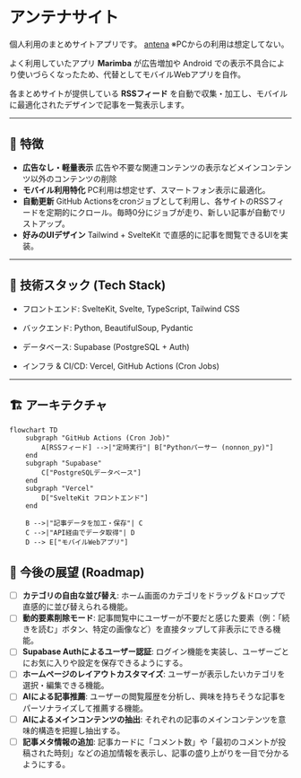# アンテナサイト

個人利用のまとめサイトアプリです。
[antena](https://antena-lilac.vercel.app/) ※PCからの利用は想定してない。

よく利用していたアプリ **Marimba** が広告増加や Android での表示不具合により使いづらくなったため、代替としてモバイルWebアプリを自作。

各まとめサイトが提供している **RSSフィード** を自動で収集・加工し、モバイルに最適化されたデザインで記事を一覧表示します。

---

## 🎯 特徴

- **広告なし・軽量表示**
  広告や不要な関連コンテンツの表示などメインコンテンツ以外のコンテンツの削除
- **モバイル利用特化**
  PC利用は想定せず、スマートフォン表示に最適化。
- **自動更新**
  GitHub Actionsをcronジョブとして利用し、各サイトのRSSフィードを定期的にクロール。毎時0分にジョブが走り、新しい記事が自動でリストアップ。
- **好みのUIデザイン**
  Tailwind + SvelteKit で直感的に記事を閲覧できるUIを実装。

---

## 🔧 技術スタック (Tech Stack)
- フロントエンド: SvelteKit, Svelte, TypeScript, Tailwind CSS

- バックエンド: Python, BeautifulSoup, Pydantic

- データベース: Supabase (PostgreSQL + Auth)

- インフラ & CI/CD: Vercel, GitHub Actions (Cron Jobs)

---

## 🏗️ アーキテクチャ

```mermaid
flowchart TD
    subgraph "GitHub Actions (Cron Job)"
        A[RSSフィード] -->|"定時実行"| B["Pythonパーサー (nonnon_py)"]
    end
    subgraph "Supabase"
        C["PostgreSQLデータベース"]
    end
    subgraph "Vercel"
        D["SvelteKit フロントエンド"]
    end

    B -->|"記事データを加工・保存"| C
    C -->|"API経由でデータ取得"| D
    D --> E["モバイルWebアプリ"]
```

## 🚀 今後の展望 (Roadmap)

- [ ] **カテゴリの自由な並び替え**: ホーム画面のカテゴリをドラッグ＆ドロップで直感的に並び替えられる機能。
- [ ] **動的要素削除モード**: 記事閲覧中にユーザーが不要だと感じた要素（例：「続きを読む」ボタン、特定の画像など）を直接タップして非表示にできる機能。
- [ ] **Supabase Authによるユーザー認証**: ログイン機能を実装し、ユーザーごとにお気に入りや設定を保存できるようにする。
- [ ] **ホームページのレイアウトカスタマイズ**: ユーザーが表示したいカテゴリを選択・編集できる機能。
- [ ] **AIによる記事推薦**: ユーザーの閲覧履歴を分析し、興味を持ちそうな記事をパーソナライズして推薦する機能。
- [ ] **AIによるメインコンテンツの抽出**: それぞれの記事のメインコンテンツを意味的構造を把握し抽出する。
- [ ] **記事メタ情報の追加**: 記事カードに「コメント数」や「最初のコメントが投稿された時刻」などの追加情報を表示し、記事の盛り上がりを一目で分かるようにする。
